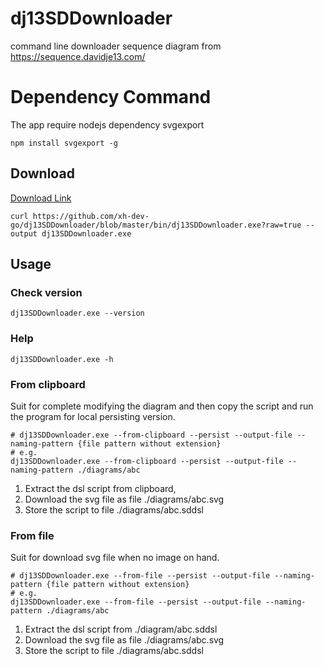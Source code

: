 # dj13SDDownloader
command line downloader sequence diagram from https://sequence.davidje13.com/

# Dependency Command
The app require nodejs dependency svgexport
```shell
npm install svgexport -g
```

## Download

[Download Link](https://github.com/xh-dev-go/dj13SDDownloader/blob/master/bin/dj13SDDownloader.exe?raw=true)
```shell
curl https://github.com/xh-dev-go/dj13SDDownloader/blob/master/bin/dj13SDDownloader.exe?raw=true --output dj13SDDownloader.exe
```

## Usage

### Check version
```shell
dj13SDDownloader.exe --version
```
### Help 
```shell
dj13SDDownloader.exe -h
```

### From clipboard
Suit for complete modifying the diagram and then copy the script and run the program for local persisting version.
```shell
# dj13SDDownloader.exe --from-clipboard --persist --output-file --naming-pattern {file pattern without extension}
# e.g.
dj13SDDownloader.exe --from-clipboard --persist --output-file --naming-pattern ./diagrams/abc
```
1. Extract the dsl script from clipboard, 
2. Download the svg file as file ./diagrams/abc.svg
3. Store the script to file ./diagrams/abc.sddsl


### From file
Suit for download svg file when no image on hand.
```shell
# dj13SDDownloader.exe --from-file --persist --output-file --naming-pattern {file pattern without extension}
# e.g.
dj13SDDownloader.exe --from-file --persist --output-file --naming-pattern ./diagrams/abc
```
1. Extract the dsl script from ./diagram/abc.sddsl
2. Download the svg file as file ./diagrams/abc.svg
3. Store the script to file ./diagrams/abc.sddsl
